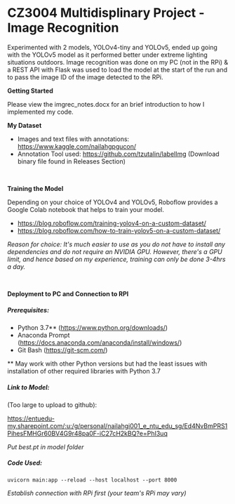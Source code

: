 # CZ3004 Multidisplinary Project - Image Recognition

Experimented with 2 models, YOLOv4-tiny and YOLOv5, ended up going with the YOLOv5 model as it performed better under extreme lighting situations outdoors.
Image recognition was done on my PC (not in the RPi) & a REST API with Flask was used to load the model at the start of the run and to pass the image ID of the image detected to the RPi. 
<br>

**Getting Started**

Please view the imgrec_notes.docx for an brief introduction to how I implemented my code.

**My Dataset**
- Images and text files with annotations: https://www.kaggle.com/nailahgpgucon/
- Annotation Tool used: https://github.com/tzutalin/labelImg (Download binary file found in Releases Section)
<br>

**Training the Model** 

Depending on your choice of YOLOv4 and YOLOv5, Roboflow provides a Google Colab notebook that helps to train your model.
- https://blog.roboflow.com/training-yolov4-on-a-custom-dataset/
- https://blog.roboflow.com/how-to-train-yolov5-on-a-custom-dataset/

*Reason for choice: It's much easier to use as you do not have to install any dependencies and do not require an NVIDIA GPU. However, there's a GPU limit, and hence based on my experience, training can only be done 3-4hrs a day.*

<br>

**Deployment to PC and Connection to RPI**

##### Prerequisites:
- Python 3.7** (https://www.python.org/downloads/) 
- Anaconda Prompt (https://docs.anaconda.com/anaconda/install/windows/)
- Git Bash (https://git-scm.com/)

** May work with other Python versions but had the least issues with installation of other required libraries with Python 3.7

##### Link to Model:

(Too large to upload to github): 

https://entuedu-my.sharepoint.com/:u:/g/personal/nailahgi001_e_ntu_edu_sg/Ed4NvBmPRS1PihesFMHGr60BV4G9r48pa0F-iC27cH2kBQ?e=PhI3uq

*Put best.pt in model folder*

##### Code Used:

```code
uvicorn main:app --reload --host localhost --port 8000
```

*Establish connection with RPi first (your team's RPi may vary)*
